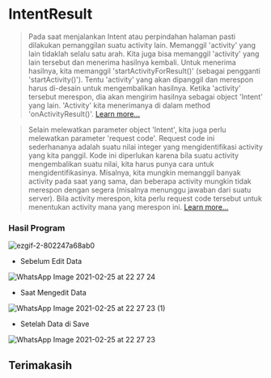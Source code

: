 # IntentResult
> Pada saat menjalankan Intent atau perpindahan halaman pasti dilakukan pemanggilan suatu activity lain. Memanggil 'activity' yang lain tidaklah selalu satu arah. Kita juga bisa memanggil 'activity' yang lain tersebut dan menerima hasilnya kembali. Untuk menerima hasilnya, kita memanggil 'startActivityForResult()' (sebagai pengganti 'startActivity()'). Tentu 'activity' yang akan dipanggil dan merespon harus di-desain untuk mengembalikan hasilnya. Ketika 'activity' tersebut merespon, dia akan mengirim hasilnya sebagai object 'Intent' yang lain. 'Activity' kita menerimanya di dalam method 'onActivityResult()'. [Learn more...](https://www.jodemy.com/2016/10/menerimamenangkap-hasil-dari-activity.html)

> Selain melewatkan parameter object 'Intent', kita juga perlu melewatkan parameter 'request code'. Request code ini sederhananya adalah suatu nilai integer yang mengidentifikasi activity yang kita panggil. Kode ini diperlukan karena bila suatu activity mengembalikan suatu nilai, kita harus punya cara untuk mengidentifikasinya. Misalnya, kita mungkin memanggil banyak activity pada saat yang sama, dan beberapa activity mungkin tidak merespon dengan segera (misalnya menunggu jawaban dari suatu server). Bila activity merespon, kita perlu request code tersebut untuk menentukan activity mana yang merespon ini. [Learn more...](https://www.jodemy.com/2017/02/mengembalikan-hasil-dari-suatu-intent.html)

### Hasil Program
![ezgif-2-802247a68ab0](https://user-images.githubusercontent.com/60590053/109178001-f8662c00-77ba-11eb-98b5-5bedda35f2df.gif)

- Sebelum Edit Data

![WhatsApp Image 2021-02-25 at 22 27 24](https://user-images.githubusercontent.com/60590053/109177026-f8b1f780-77b9-11eb-95ad-dec99a2b570f.jpeg)

- Saat Mengedit Data


![WhatsApp Image 2021-02-25 at 22 27 23 (1)](https://user-images.githubusercontent.com/60590053/109177042-fbace800-77b9-11eb-98d5-d7444675bf53.jpeg)

- Setelah Data di Save

![WhatsApp Image 2021-02-25 at 22 27 23](https://user-images.githubusercontent.com/60590053/109177037-fa7bbb00-77b9-11eb-974b-39fe8aa87799.jpeg)


## Terimakasih
